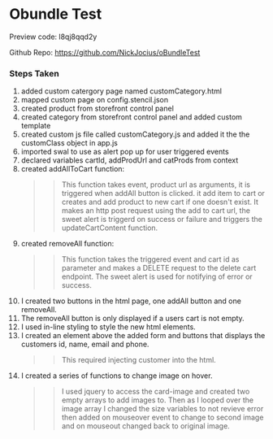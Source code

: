 # Obundle Test

Preview code: l8qj8qqd2y

Github Repo: https://github.com/NickJocius/oBundleTest

### Steps Taken

1. added custom catergory page named customCategory.html
2. mapped custom page on config.stencil.json
3. created product from storefront control panel
4. created category from storefront control panel and added custom template
5. created custom js file called customCategory.js and added it the the customClass object in app.js
6. imported swal to use as alert pop up for user triggered events
7. declared variables cartId, addProdUrl and catProds from context
8. created addAllToCart function:
   > > This function takes event, product url as arguments, it is triggered when addAll button is clicked.
   > > it add item to cart or creates and add product to new cart if one doesn't exist.
   > > It makes an http post request using the add to cart url, the sweet alert is triggerd on success or failure and triggers the updateCartContent function.
9. created removeAll function:
   > > This function takes the triggered event and cart id as parameter and makes a DELETE request to the delete cart endpoint. The sweet alert is used for notifying of error or success.
10. I created two buttons in the html page, one addAll button and one removeAll.
11. The removeAll button is only displayed if a users cart is not empty.
12. I used in-line styling to style the new html elements.
13. I created an element above the added form and buttons that displays the customers id, name, email and phone.
    > > This required injecting customer into the html.
14. I created a series of functions to change image on hover.
    > > I used jquery to access the card-image and created two empty arrays to add images to. Then as I looped over the image array I changed the size variables to not revieve error then added on mouseover event to change to second image and on mouseout changed back to original image.
